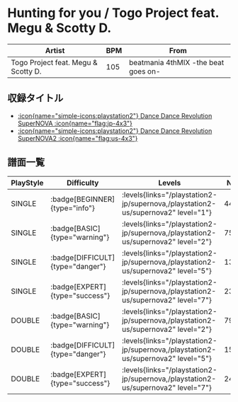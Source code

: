 # Hunting for you / Togo Project feat. Megu & Scotty D.

|Artist|BPM|From|
|------|---|----|
|Togo Project feat. Megu & Scotty D.|105|beatmania 4thMIX -the beat goes on-|

## 収録タイトル

- [:icon{name="simple-icons:playstation2"} Dance Dance Revolution SuperNOVA :icon{name="flag:jp-4x3"}](/playstation2-jp/supernova)
- [:icon{name="simple-icons:playstation2"} Dance Dance Revolution SuperNOVA2 :icon{name="flag:us-4x3"}](/playstation2-us/supernova2)

## 譜面一覧

|PlayStyle|Difficulty|Levels|Notes|Movie|
|---------|----------|------|-----|-----|
|SINGLE| :badge[BEGINNER]{type="info"}| :levels{links="/playstation2-jp/supernova,/playstation2-us/supernova2" level="1"}|44/0||
|SINGLE| :badge[BASIC]{type="warning"}| :levels{links="/playstation2-jp/supernova,/playstation2-us/supernova2" level="2"}|75/5||
|SINGLE| :badge[DIFFICULT]{type="danger"}| :levels{links="/playstation2-jp/supernova,/playstation2-us/supernova2" level="5"}|139/22||
|SINGLE| :badge[EXPERT]{type="success"}| :levels{links="/playstation2-jp/supernova,/playstation2-us/supernova2" level="7"}|230/12||
|DOUBLE| :badge[BASIC]{type="warning"}| :levels{links="/playstation2-jp/supernova,/playstation2-us/supernova2" level="2"}|79/3||
|DOUBLE| :badge[DIFFICULT]{type="danger"}| :levels{links="/playstation2-jp/supernova,/playstation2-us/supernova2" level="5"}|154/17||
|DOUBLE| :badge[EXPERT]{type="success"}| :levels{links="/playstation2-jp/supernova,/playstation2-us/supernova2" level="7"}|244/16||
